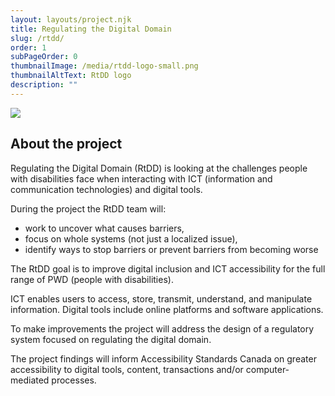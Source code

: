 ```yaml
---
layout: layouts/project.njk
title: Regulating the Digital Domain
slug: /rtdd/
order: 1
subPageOrder: 0
thumbnailImage: /media/rtdd-logo-small.png
thumbnailAltText: RtDD logo
description: ""
---
```

![](/media/rtdd-logo-small.png)

## A﻿bout the project

Regulating the Digital Domain (RtDD) is looking at the challenges people with disabilities face when interacting with ICT (information and communication technologies) and digital tools. 

During the project the RtDD team will:

* work to uncover what causes barriers, 
* focus on whole systems (not just a localized issue), 
* identify ways to stop barriers or prevent barriers from becoming worse 

The RtDD goal is to improve digital inclusion and ICT accessibility for the full range of PWD (people with disabilities).

ICT enables users to access, store, transmit, understand, and manipulate information. Digital tools include online platforms and software applications.

To make improvements the project will address the design of a regulatory system focused on regulating the digital domain.

The project findings will inform Accessibility Standards Canada on greater accessibility to digital tools, content, transactions and/or computer-mediated processes.